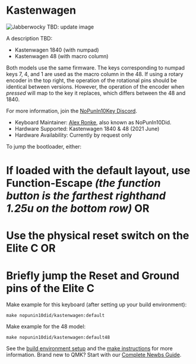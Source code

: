 # Kastenwagen

![Jabberwocky](https://diplomacyvariants.files.wordpress.com/2021/03/dexterous_jabberwocky.jpg)
TBD: update image

A description TBD: 
* Kastenwagen 1840 (with numpad)
* Kastenwagen 48 (with macro column)

Both models use the same firmware.  The keys corresponding to numpad keys 7, 4, and 1 are used as the macro column in the 48.
If using a rotary encoder in the top right, the operation of the rotational pins should be identical between versions.  However, the operation of the encoder when *pressed* will map to the key it replaces, which differs between the 48 and 1840.

For more information, join the [NoPunIn10Key Discord](https://discord.gg/sku2Y6w).

* Keyboard Maintainer: [Alex Ronke](diplomacyvariants.wordpress.com), also known as NoPunIn10Did. 
* Hardware Supported: Kastenwagen 1840 & 48 (2021 June)
* Hardware Availability: Currently by request only

To jump the bootloader, either:
# If loaded with the default layout, use Function-Escape *(the function button is the farthest righthand 1.25u on the bottom row)* **OR**
# Use the physical reset switch on the Elite C **OR**
# Briefly jump the Reset and Ground pins of the Elite C

Make example for this keyboard (after setting up your build environment):

    make nopunin10did/kastenwagen:default
    
Make example for the 48 model:

    make nopunin10did/kastenwagen:default48

See the [build environment setup](https://docs.qmk.fm/#/getting_started_build_tools) and the [make instructions](https://docs.qmk.fm/#/getting_started_make_guide) for more information. Brand new to QMK? Start with our [Complete Newbs Guide](https://docs.qmk.fm/#/newbs).
